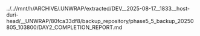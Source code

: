 ../..//mnt/h/ARCHIVE/.UNWRAP/extracted/DEV__2025-08-17__1833__host-duri-head/__UNWRAP/80fca33df8/backup_repository/phase5_5_backup_20250805_103800/DAY2_COMPLETION_REPORT.md